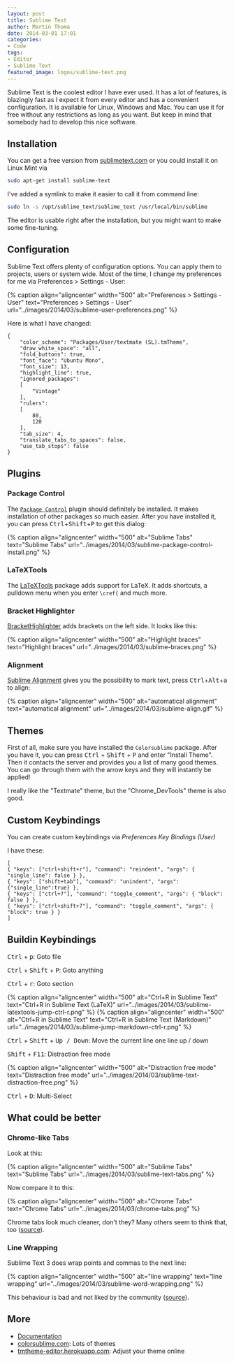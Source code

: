 ```yaml
---
layout: post
title: Sublime Text
author: Martin Thoma
date: 2014-03-01 17:01
categories:
- Code
tags:
- Editor
- Sublime Text
featured_image: logos/sublime-text.png
---
```

Sublime Text is the coolest editor I have ever used. It has a lot of features,
is blazingly fast as I expect it from every editor and has a convenient configuration.
It is available for Linux, Windows and Mac. You can use it for free without any
restrictions as long as you want. But keep in mind that somebody had to develop
this nice software.

## Installation
You can get a free version from [sublimetext.com](http://www.sublimetext.com/)
or you could install it on Linux Mint via

```bash
sudo apt-get install sublime-text
```

I've added a symlink to make it easier to call it from command line:

```bash
sudo ln -s /opt/sublime_text/sublime_text /usr/local/bin/sublime
```

The editor is usable right after the installation, but you might want to make 
some fine-tuning.

## Configuration
Sublime Text offers plenty of configuration options. You can apply them to projects, users or system wide. Most of the time, I change my preferences for me via Preferences > Settings - User:

{% caption align="aligncenter" width="500" alt="Preferences > Settings - User" text="Preferences > Settings - User" url="../images/2014/03/sublime-user-preferences.png" %}

Here is what I have changed:

```text
{
	"color_scheme": "Packages/User/textmate (SL).tmTheme",
	"draw_white_space": "all",
	"fold_buttons": true,
	"font_face": "Ubuntu Mono",
	"font_size": 13,
	"highlight_line": true,
	"ignored_packages":
	[
		"Vintage"
	],
	"rulers":
	[
		80,
		120
	],
	"tab_size": 4,
	"translate_tabs_to_spaces": false,
	"use_tab_stops": false
}
```

## Plugins
### Package Control
The [`Package Control`](https://sublime.wbond.net/) plugin should definitely be installed. It makes installation of other packages so much easier. After you have installed it, you can press <kbd>Ctrl</kbd>+<kbd>Shift</kbd>+<kbd>P</kbd>
to get this dialog:

{% caption align="aligncenter" width="500" alt="Sublime Tabs" text="Sublime Tabs" url="../images/2014/03/sublime-package-control-install.png" %}

### LaTeXTools
The [LaTeXTools](https://github.com/SublimeText/LaTeXTools) package adds support
for LaTeX. It adds shortcuts, a pulldown menu when you enter `\cref{` and much 
more.

### Bracket Highlighter
[BracketHighlighter](https://github.com/facelessuser/BracketHighlighter) adds
brackets on the left side. It looks like this:

{% caption align="aligncenter" width="500" alt="Highlight braces" text="Highlight braces" url="../images/2014/03/sublime-braces.png" %}

### Alignment
[Sublime Alignment](http://wbond.net/sublime_packages/alignment) gives you the
possibility to mark text, press <kbd>Ctrl</kbd>+<kbd>Alt</kbd>+<kbd>a</kbd> to
align:

{% caption align="aligncenter" width="500" alt="automatical alignment" text="automatical alignment" url="../images/2014/03/sublime-align.gif" %}


## Themes
First of all, make sure you have installed the `Colorsublime` package.
After you have it, you can press <kbd>Ctrl</kbd> + <kbd>Shift</kbd> + <kbd>P</kbd>
and enter "Install Theme". Then it contacts the server and provides you a list
of many good themes. You can go through them with the arrow keys and they will
instantly be applied!

I really like the "Textmate" theme, but the "Chrome_DevTools" theme is also good.

## Custom Keybindings

You can create custom keybindings via *Preferences Key Bindings (User)*

I have these:

```text
[
{ "keys": ["ctrl+shift+r"], "command": "reindent", "args": { "single_line": false } },
{ "keys": ["shift+tab"], "command": "unindent", "args": {"single_line":true} },
{ "keys": ["ctrl+7"], "command": "toggle_comment", "args": { "block": false } },
{ "keys": ["ctrl+shift+7"], "command": "toggle_comment", "args": { "block": true } }
]
```

## Buildin Keybindings

<kbd>Ctrl</kbd> + <kbd>p</kbd>: Goto file

<kbd>Ctrl</kbd> + <kbd>Shift</kbd> + <kbd>P</kbd>: Goto anything


<kbd>Ctrl</kbd> + <kbd>r</kbd>: Goto section

{% caption align="aligncenter" width="500" alt="Ctrl+R in Sublime Text" text="Ctrl+R in Sublime Text (LaTeX)" url="../images/2014/03/sublime-latextools-jump-ctrl-r.png" %}
{% caption align="aligncenter" width="500" alt="Ctrl+R in Sublime Text" text="Ctrl+R in Sublime Text (Markdown)" url="../images/2014/03/sublime-jump-markdown-ctrl-r.png" %}

<kbd>Ctrl</kbd> + <kbd>Shift</kbd> + <kbd>Up / Down</kbd>: Move the current line one line up / down

<kbd>Shift</kbd> + <kbd>F11</kbd>: Distraction free mode

{% caption align="aligncenter" width="500" alt="Distraction free mode" text="Distraction free mode" url="../images/2014/03/sublime-text-distraction-free.png" %}

<kbd>Ctrl</kbd> + <kbd>D</kbd>: Multi-Select



## What could be better
### Chrome-like Tabs
Look at this:

{% caption align="aligncenter" width="500" alt="Sublime Tabs" text="Sublime Tabs" url="../images/2014/03/sublime-text-tabs.png" %}

Now compare it to this:

{% caption align="aligncenter" width="500" alt="Chrome Tabs" text="Chrome Tabs" url="../images/2014/03/chrome-tabs.png" %}

Chrome tabs look much cleaner, don't they? Many others seem to think that, too ([source](http://sublimetext.userecho.com/topic/19361-move-tabs-to-the-title-bar-like-in-google-chrome/)).

### Line Wrapping
Sublime Text 3 does wrap points and commas to the next line:

{% caption align="aligncenter" width="500" alt="line wrapping" text="line wrapping" url="../images/2014/03/sublime-word-wrapping.png" %}

This behaviour is bad and not liked by the community ([source](http://www.sublimetext.com/forum/viewtopic.php?f=3&t=5214)).


## More
* [Documentation](https://www.sublimetext.com/docs/3/)
* [colorsublime.com](http://colorsublime.com/): Lots of themes
* [tmtheme-editor.herokuapp.com](http://tmtheme-editor.herokuapp.com/#/theme/Chrome%20DevTools): Adjust your theme online